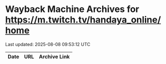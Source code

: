# Wayback Machine Archives for https://m.twitch.tv/handaya_online/home

Last updated: 2025-08-08 09:53:12 UTC

| Date | URL | Archive Link |
|------|-----|---------------|
